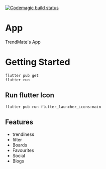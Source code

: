 [![Codemagic build status](https://api.codemagic.io/apps/614816bc4000dfac177449f3/614816bc4000dfac177449f2/status_badge.svg)](https://codemagic.io/apps/614816bc4000dfac177449f3/614816bc4000dfac177449f2/latest_build)

# App

TrendMate's App

# Getting Started

```
flutter pub get
flutter run
```

## Run flutter Icon

```
flutter pub run flutter_launcher_icons:main
```

## Features

* trendiness
* filter
* Boards
* Favourites
* Social
* Blogs
